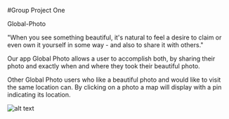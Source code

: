 #Group Project One

Global-Photo

"When you see something beautiful, it's natural to feel a desire to claim or even own it yourself in some way - and also to share it with others."

Our app Global Photo allows a user to accomplish both, by sharing their photo and exactly when and where they took their beautiful photo.

Other Global Photo users who like a beautiful photo and would like to visit the same location can. By clicking on a photo a map will display with a pin indicating its location.

![alt text](https://github.com/juliank2/Global-Search/assets/images/globalphoto.jpg)
